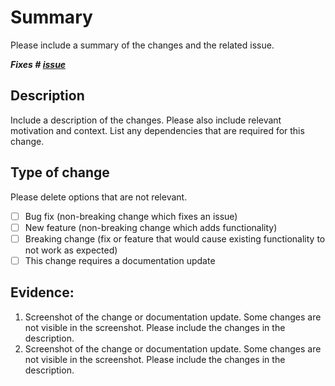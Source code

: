 # Summary

Please include a summary of the changes and the related issue.

***Fixes # [issue](some-url)***

## Description

Include a description of the changes.
Please also include relevant motivation and context. List any dependencies that are required for this change.


## Type of change

Please delete options that are not relevant.

- [ ] Bug fix (non-breaking change which fixes an issue)
- [ ] New feature (non-breaking change which adds functionality)
- [ ] Breaking change (fix or feature that would cause existing functionality to not work as expected)
- [ ] This change requires a documentation update

## Evidence:

1. Screenshot of the change or documentation update.
    Some changes are not visible in the screenshot. Please include the changes in the description.
2. Screenshot of the change or documentation update.
    Some changes are not visible in the screenshot. Please include the changes in the description.